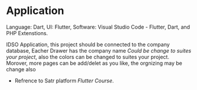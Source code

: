 # Application

Language: Dart, 
UI: Flutter, 
Software: Visual Studio Code - Flutter, Dart, and PHP Extenstions.

IDSO Application, this project should be connected to the company database, Eacher Drawer has the company name *Could be change to suites your project*, also the colors can be changed to suites your project. Morover, more pages can be add/delet as you like, the orgnizing may be change also 


- Refrence to Satr platform *Flutter Course*.
